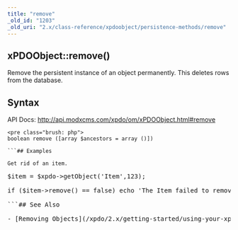 ```yaml
---
title: "remove"
_old_id: "1203"
_old_uri: "2.x/class-reference/xpdoobject/persistence-methods/remove"
---
```


## xPDOObject::remove() 

Remove the persistent instance of an object permanently. This deletes rows from the database.

## Syntax 

API Docs: <http://api.modxcms.com/xpdo/om/xPDOObject.html#remove>

```
<pre class="brush: php">
boolean remove ([array $ancestors = array ()])

```## Examples 

Get rid of an item.

```
<pre class="brush: php">
$item = $xpdo->getObject('Item',123);

if ($item->remove() == false) echo 'The Item failed to remove.';

```## See Also 

- [Removing Objects](/xpdo/2.x/getting-started/using-your-xpdo-model/removing-objects)